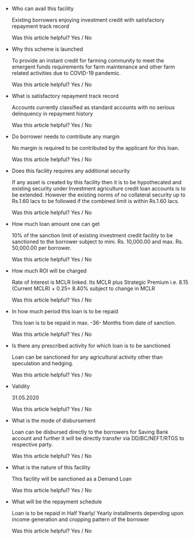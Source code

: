 *   Who can avail this facility
    
    Existing borrowers enjoying investment credit with satisfactory repayment track record
    
    Was this article helpful? Yes / No
    
*   Why this scheme is launched
    
    To provide an instant credit for farming community to meet the emergent funds requirements for farm maintenance and other farm related activities due to COVID-19 pandemic.
    
    Was this article helpful? Yes / No
    
*   What is satisfactory repayment track record
    
    Accounts currently classified as standard accounts with no serious delinquency in repayment history
    
    Was this article helpful? Yes / No
    
*   Do borrower needs to contribute any margin
    
    No margin is required to be contributed by the applicant for this loan.
    
    Was this article helpful? Yes / No
    
*   Does this facility requires any additional security
    
    If any asset is created by this facility then it is to be hypothecated and existing security under Investment agriculture credit loan accounts is to be extended. However the existing norms of no collateral security up to Rs.1.60 lacs to be followed if the combined limit is within Rs.1.60 lacs.
    
    Was this article helpful? Yes / No
    
*   How much loan amount one can get
    
    10% of the sanction limit of existing investment credit facility to be sanctioned to the borrower subject to mini. Rs. 10,000.00 and max. Rs. 50,000.00 per borrower.
    
    Was this article helpful? Yes / No
    
*   How much ROI will be charged
    
    Rate of Interest is MCLR linked. Its MCLR plus Strategic Premium i.e. 8.15 (Current MCLR) + 0.25= 8.40% subject to change in MCLR
    
    Was this article helpful? Yes / No
    
*   In how much period this loan is to be repaid
    
    This loan is to be repaid in max. -36- Months from date of sanction.
    
    Was this article helpful? Yes / No
    
*   Is there any prescribed activity for which loan is to be sanctioned
    
    Loan can be sanctioned for any agricultural activity other than speculation and hedging.
    
    Was this article helpful? Yes / No
    
*   Validity
    
    31.05.2020
    
    Was this article helpful? Yes / No
    
*   What is the mode of disbursement
    
    Loan can be disbursed directly to the borrowers for Saving Bank account and further it will be directly transfer via DD/BC/NEFT/RTGS to respective party.
    
    Was this article helpful? Yes / No
    
*   What is the nature of this facility
    
    This facility will be sanctioned as a Demand Loan
    
    Was this article helpful? Yes / No
    
*   What will be the repayment schedule
    
    Loan is to be repaid in Half Yearly/ Yearly installments depending upon income generation and cropping pattern of the borrower
    
    Was this article helpful? Yes / No